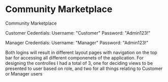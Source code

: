 # Community Marketplace
Community Marketplace

Customer Cedentials: 
  Username: "Customer"
  Password: "Admin123!"
 
 Manager Credentials: 
  Username: "Manager"
  Password: "Admin123!"
 
 Both logins will result in different layout pages with navigation on the top bar for accessing all different componenets of the application. For designing the controlles I had a total of 3, one for deciding views to be presented to user based on role, and two for all things relating to Customer or Manager users

